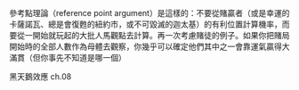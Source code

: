 參考點理論（reference point argument）是這樣的：不要從賭贏者（或是幸運的卡薩諾瓦、總是會復甦的紐約市，或不可毀滅的迦太基）的有利位置計算機率，而要從一開始就玩起的大批人馬觀點去計算。再一次考慮賭徒的例子。如果你把賭局開始時的全部人數作為母體去觀察，你幾乎可以確定他們其中之一會靠運氣贏得大滿貫（但你事先不知道是哪一個）

黑天鵝效應 ch.08